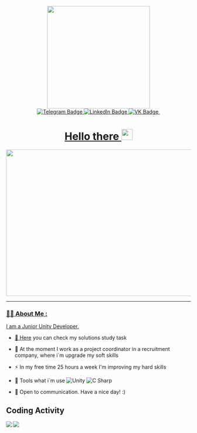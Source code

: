 <div id="header" align="center">
  <img src="https://c.tenor.com/DBqjevyA2o4AAAAd/bongo-cat-codes.gif" width="280"/>
</div>
<div id="badges" align="center">
  <a href="https://t.me/KonyashovIvan">
  <img src="https://img.shields.io/badge/Telegram-blue" alt="Telegram Badge"/>
    <a href="https://www.linkedin.com/in/ivan-koniashov-894b29200/">
  <img src="https://img.shields.io/badge/LinkedIn-blue?logo=linkedin&logoColor=white" alt="LinkedIn Badge"/>
      <a href="https://vk.com/konyashovpsycho" />
  <img src="https://img.shields.io/badge/VK-blue" alt="VK Badge"/>
        <img src="https://komarev.com/ghpvc/?username=Velsimir&color=blueviolet" alt=""/>
</div>

<div id="badges" align="center">
  <h1>
  Hello there
  <img src="https://media.giphy.com/media/hvRJCLFzcasrR4ia7z/giphy.gif" width="30px"/>
</h1>
</div>

<div id="badges" align="center">
  <img src="https://media.giphy.com/media/R03zWv5p1oNSQd91EP/giphy.gif" width="600" height="400"/>
</div>
      
---
### :man_technologist: About Me :
I am a Junior Unity Developer. 
    
- :memo: [Here](http://gist.github.com/Velsimir) you can check my solutions study task

- :telescope: At the moment I work as a project coordinator in a recruitment company, where i`m upgrade my soft skills

- :zap: In my free time 25 hours a week I'm improving my hard skills

- :wrench: Tools what i`m use <img alt="Unity" src="https://img.shields.io/badge/-Unity-100B09?style=flat-square&logo=unity&logoColor=white" /> <img alt="C Sharp" src="https://img.shields.io/badge/-C%23-9F76D7?style=flat-square&logo=csharp&logoColor=white" />

- :seedling: Open to communication. Have a nice day! :) 

## Coding Activity
<img src="https://github-readme-stats.vercel.app/api?username=Velsimir&count_private=true&show_icons=true" align="left" />

<img src="https://github-readme-stats.vercel.app/api/top-langs/?username=Velsimir&hide=hlsl,shaderlab" />
